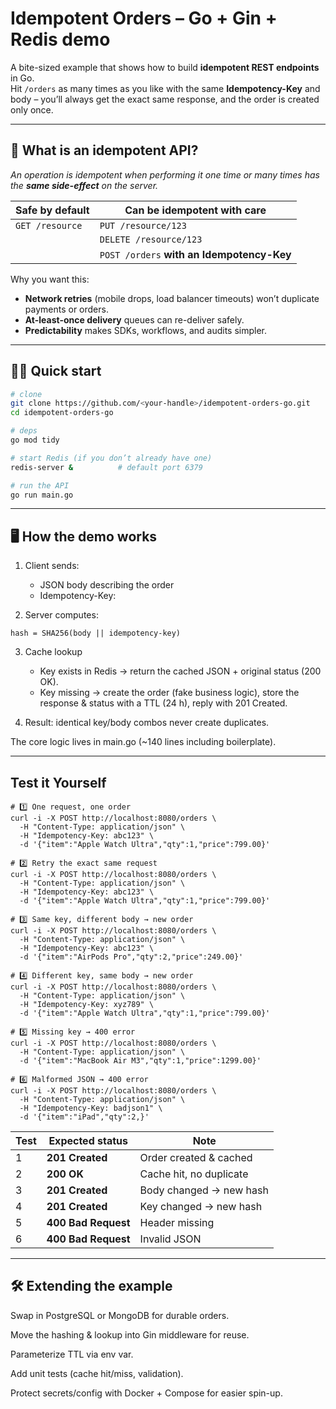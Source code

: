 # Idempotent Orders – Go + Gin + Redis demo

A bite-sized example that shows how to build **idempotent REST endpoints** in Go.  
Hit `/orders` as many times as you like with the same **Idempotency-Key** and body – you’ll always get the exact same response, and the order is created only once.

---

## 🌟 What is an idempotent API?

*An operation is idempotent when performing it one time or many times has the **same side-effect** on the server.*

| Safe by default | Can be idempotent with care |
|-----------------|-----------------------------|
| `GET /resource` | `PUT /resource/123`  |
|                 | `DELETE /resource/123` |
|                 | `POST /orders` **with an Idempotency-Key** |

Why you want this:

* **Network retries** (mobile drops, load balancer timeouts) won’t duplicate payments or orders.  
* **At-least-once delivery** queues can re-deliver safely.  
* **Predictability** makes SDKs, workflows, and audits simpler.

---

## 🏃‍♂️ Quick start

```bash
# clone
git clone https://github.com/<your-handle>/idempotent-orders-go.git
cd idempotent-orders-go

# deps
go mod tidy

# start Redis (if you don’t already have one)
redis-server &          # default port 6379

# run the API
go run main.go
```

---

## 🖥️ How the demo works

1. Client sends:
    - JSON body describing the order
    - Idempotency-Key: <any-unique-string>

2. Server computes:
```
hash = SHA256(body || idempotency-key)
```

3. Cache lookup
    - Key exists in Redis → return the cached JSON + original status (200 OK).
    - Key missing → create the order (fake business logic), store the response & status with a TTL (24 h), reply with 201 Created.

4. Result: identical key/body combos never create duplicates.

The core logic lives in main.go (~140 lines including boilerplate).

---
## Test it Yourself
```
# 1️⃣ One request, one order
curl -i -X POST http://localhost:8080/orders \
  -H "Content-Type: application/json" \
  -H "Idempotency-Key: abc123" \
  -d '{"item":"Apple Watch Ultra","qty":1,"price":799.00}'

# 2️⃣ Retry the exact same request
curl -i -X POST http://localhost:8080/orders \
  -H "Content-Type: application/json" \
  -H "Idempotency-Key: abc123" \
  -d '{"item":"Apple Watch Ultra","qty":1,"price":799.00}'

# 3️⃣ Same key, different body → new order
curl -i -X POST http://localhost:8080/orders \
  -H "Content-Type: application/json" \
  -H "Idempotency-Key: abc123" \
  -d '{"item":"AirPods Pro","qty":2,"price":249.00}'

# 4️⃣ Different key, same body → new order
curl -i -X POST http://localhost:8080/orders \
  -H "Content-Type: application/json" \
  -H "Idempotency-Key: xyz789" \
  -d '{"item":"Apple Watch Ultra","qty":1,"price":799.00}'

# 5️⃣ Missing key → 400 error
curl -i -X POST http://localhost:8080/orders \
  -H "Content-Type: application/json" \
  -d '{"item":"MacBook Air M3","qty":1,"price":1299.00}'

# 6️⃣ Malformed JSON → 400 error
curl -i -X POST http://localhost:8080/orders \
  -H "Content-Type: application/json" \
  -H "Idempotency-Key: badjson1" \
  -d '{"item":"iPad","qty":2,}'
```
| Test | Expected status     | Note                    |
| ---- | ------------------- | ----------------------- |
| 1    | **201 Created**     | Order created & cached  |
| 2    | **200 OK**          | Cache hit, no duplicate |
| 3    | **201 Created**     | Body changed → new hash |
| 4    | **201 Created**     | Key changed → new hash  |
| 5    | **400 Bad Request** | Header missing          |
| 6    | **400 Bad Request** | Invalid JSON            |

---
## 🛠️ Extending the example
Swap in PostgreSQL or MongoDB for durable orders.

Move the hashing & lookup into Gin middleware for reuse.

Parameterize TTL via env var.

Add unit tests (cache hit/miss, validation).

Protect secrets/config with Docker + Compose for easier spin-up.
